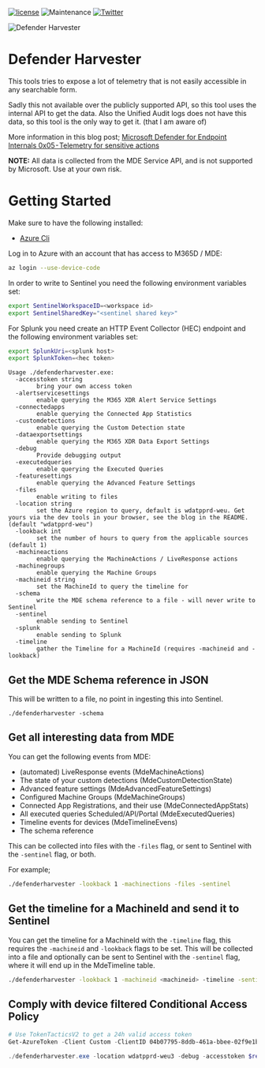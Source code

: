 [![license](https://img.shields.io/github/license/olafhartong/DefenderHarvester.svg?style=flat-square)](https://github.com/olafhartong/DefenderHarvester/blob/main/LICENSE)
![Maintenance](https://img.shields.io/maintenance/yes/2023.svg?style=flat-square)
[![Twitter](https://img.shields.io/twitter/follow/olafhartong.svg?style=social&label=Follow)](https://twitter.com/olafhartong)


![Defender Harvester](defenderharvester-logo.png)
# Defender Harvester

This tools tries to expose a lot of telemetry that is not easily accessible in any searchable form.

Sadly this not available over the publicly supported API, so this tool uses the internal API to get the data. Also the Unified Audit logs does not have this data, so this tool is the only way to get it. (that I am aware of)

More information in this blog post; [Microsoft Defender for Endpoint Internals 0x05 - Telemetry for sensitive actions](https://medium.com/falconforce/microsoft-defender-for-endpoint-internals-0x05-telemetry-for-sensitive-actions-1b90439f5c25)

**NOTE:**
All data is collected from the MDE Service API, and is not supported by Microsoft. Use at your own risk.

# Getting Started

Make sure to have the following installed:
- [Azure Cli](https://docs.microsoft.com/en-us/cli/azure/install-azure-cli?view=azure-cli-latest)

Log in to Azure with an account that has access to M365D / MDE:
```bash
az login --use-device-code
```

In order to write to Sentinel you need the following environment variables set:

```bash
export SentinelWorkspaceID=<workspace id>
export SentinelSharedKey="<sentinel shared key>"
```

For Splunk you need create an HTTP Event Collector (HEC) endpoint and the following environment variables set:

```bash
export SplunkUri=<splunk host>
export SplunkToken=<hec token>
```

```
Usage ./defenderharvester.exe:
  -accesstoken string
        bring your own access token
  -alertservicesettings
        enable querying the M365 XDR Alert Service Settings
  -connectedapps
        enable querying the Connected App Statistics
  -customdetections
        enable querying the Custom Detection state
  -dataexportsettings
        enable querying the M365 XDR Data Export Settings
  -debug
        Provide debugging output
  -executedqueries
        enable querying the Executed Queries
  -featuresettings
        enable querying the Advanced Feature Settings
  -files
        enable writing to files
  -location string
        set the Azure region to query, default is wdatpprd-weu. Get yours via the dev tools in your browser, see the blog in the README. (default "wdatpprd-weu")
  -lookback int
        set the number of hours to query from the applicable sources (default 1)
  -machineactions
        enable querying the MachineActions / LiveResponse actions
  -machinegroups
        enable querying the Machine Groups
  -machineid string
        set the MachineId to query the timeline for
  -schema
        write the MDE schema reference to a file - will never write to Sentinel
  -sentinel
        enable sending to Sentinel
  -splunk
        enable sending to Splunk
  -timeline
        gather the Timeline for a MachineId (requires -machineid and -lookback)
```

## Get the MDE Schema reference in JSON

This will be written to a file, no point in ingesting this into Sentinel.
```
./defenderharvester -schema
```

## Get all interesting data from MDE

You can get the following events from MDE:
- (automated) LiveResponse events (MdeMachineActions)
- The state of your custom detections (MdeCustomDetectionState)
- Advanced feature settings (MdeAdvancedFeatureSettings)
- Configured Machine Groups (MdeMachineGroups)
- Connected App Registrations, and their use (MdeConnectedAppStats)
- All executed queries Scheduled/API/Portal (MdeExecutedQueries)
- Timeline events for devices (MdeTimelineEvens)
- The schema reference

This can be collected into files with the `-files` flag, or sent to Sentinel with the `-sentinel` flag, or both.

For example;
```bash
./defenderharvester -lookback 1 -machinections -files -sentinel
```

## Get the timeline for a MachineId and send it to Sentinel

You can get the timeline for a MachineId with the `-timeline` flag, this requires the `-machineid` and `-lookback` flags to be set.
This will be collected into a file and optionally can be sent to Sentinel with the `-sentinel` flag, where it will end up in the MdeTimeline table.
```bash
./defenderharvester -lookback 1 -machineid <machineid> -timeline -sentinel
```

## Comply with device filtered Conditional Access Policy

```powershell
# Use TokenTacticsV2 to get a 24h valid access token
Get-AzureToken -Client Custom -ClientID 04b07795-8ddb-461a-bbee-02f9e1bf7b46 -Scope "https://securitycenter.microsoft.com/mtp/.default" -UseCAE

./defenderharvester.exe -location wdatpprd-weu3 -debug -accesstoken $response.access_token -schema

```
